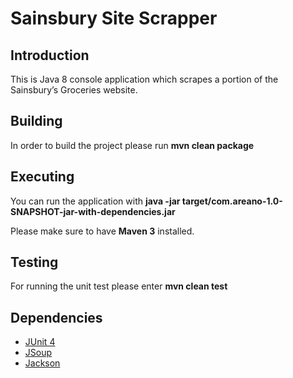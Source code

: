 # Sainsbury Site Scrapper

## Introduction
This is Java 8 console application which scrapes a portion of the Sainsbury’s Groceries website.

## Building
In order to build the project please run **mvn clean package**

## Executing
You can run the application with **java -jar target/com.areano-1.0-SNAPSHOT-jar-with-dependencies.jar**

Please make sure to have **Maven 3** installed.

## Testing
For running the unit test please enter **mvn clean test**

## Dependencies
* [JUnit 4](https://junit.org/junit4)
* [JSoup](https://jsoup.org)
* [Jackson](https://github.com/FasterXML/jackson-docs)
